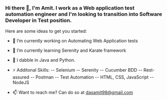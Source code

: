 ### Hi there 👋, I'm Amit. I work as a Web application test automation engineer and I'm looking to transition into Software Developer in Test position.

<!--
**99002591/99002591** is a ✨ _special_ ✨ repository because its `README.md` (this file) appears on your GitHub profile.
-->
Here are some ideas to get you started:

- 🔭 I’m currently working on Automating Web Application tests
- 🌱 I’m currently learning Serenity and Karate framework

- 💬 I dabble in Java and Python.

- ⚡ Additonal Skills: 
   -- Selenium
   -- Serenity 
   -- Cucumber BDD
   -- Rest-assured
   -- Postman
   -- Test Automation
   -- HTML, CSS, JavaScript
   -- NodeJS

- 📫 Want to reach me? Can do so at dasamit98@gmail.com


